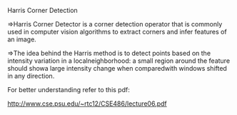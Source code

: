 Harris Corner Detection

=>Harris Corner Detector is a corner detection operator that is commonly used in computer vision algorithms to extract corners and infer features of an image.

=>The idea behind the Harris method is to detect points based on the intensity variation in a localneighborhood: a small region around the feature should showa large intensity change when comparedwith windows shifted in any direction.


For better understanding refer to this pdf:

http://www.cse.psu.edu/~rtc12/CSE486/lecture06.pdf
